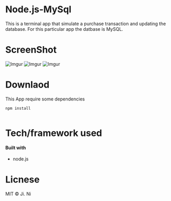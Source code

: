 # Node.js-MySql

This is a terminal app that simulate a purchase transaction and updating the database. For this particular app the datbase is MySQL.

<h1> ScreenShot </h1>

![Imgur](https://i.imgur.com/jnYSqeS.png)
![Imgur](https://i.imgur.com/ds8ANwW.jpg)
![Imgur](https://i.imgur.com/59ZkWmj.png)


<h1> Downlaod </h1>

 This App require some dependencies
```
npm install
 
```
 
 <h1> Tech/framework used </h1>
 
 #### Built with 
 * node.js
 
 
 <h1>Licnese</h1>
 
MIT © Ji. Ni
